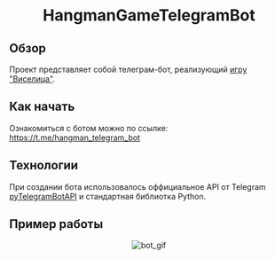 <h1 align="center">HangmanGameTelegramBot</h1>

## Обзор
Проект представляет собой телеграм-бот, реализующий [игру "Виселица"](https://en.wikipedia.org/wiki/Hangman_(game)). 
## Как начать
Ознакомиться с ботом можно по ссылке: https://t.me/hangman_telegram_bot
## Технологии
При создании бота использовалось оффициальное API от Telegram [pyTelegramBotAPI](https://github.com/eternnoir/pyTelegramBotAPI) и стандартная библиотка Python.
## Пример работы
<p align="center">
  <img src="https://media.giphy.com/media/42pQUWWTXH6YzqKdYq/giphy.gif" alt="bot_gif" />
</p>